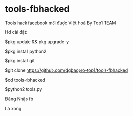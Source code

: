 # tools-fbhacked
Tools hack facebook mới được Việt Hoá By Top1 TEAM

Hd cài đặt:

$pkg update && pkg upgrade-y

$pkg install python2

$pkg install git

$git clone https://github.com/dgbaopro-top1/tools-fbhacked

$cd tools-fbhacked

$python2  tools.py

Đăng Nhập fb

Là xong

